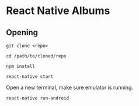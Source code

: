 # React Native Albums

## Opening

```git clone <repo>```

```cd /path/to/cloned/repo```

```npm install```

```react-native start```

Open a new terminal, make sure emulator is running.

```react-native run-android```
